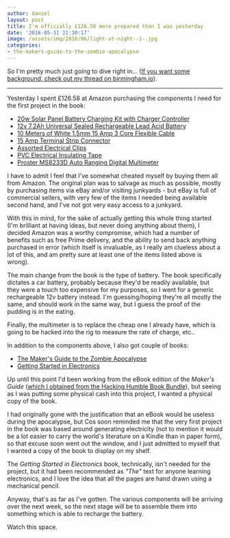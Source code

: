 ```yaml
---
author: daniel
layout: post
title: I'm officially £126.58 more prepared than I was yesterday
date: '2016-05-31 21:30:17'
image: /assets/img/2016/06/light-at-night--1-.jpg
categories:
- the-makers-guide-to-the-zombie-apocalypse
---
```


<p class="intro"><span class="dropcap">S</span>o I'm pretty much just going to dive right in... (<a href="https://talk.birmingham.io/t/what-im-doing-to-prepare-for-the-zombie-apocalypse/2568">If you want some background, check out my thread on birmingham.io</a>).</p>

-----------------

Yesterday I spent £126.58 at Amazon purchasing the components I need for the first project in the book:

- [20w Solar Panel Battery Charging Kit with Charger Controller](http://amzn.to/24ikEtF)
- [12v 7.2Ah Universal Sealed Rechargeable Lead Acid Battery](http://amzn.to/24ikTEO)
- [10 Meters of White 1.5mm 15 Amp 3 Core Flexible Cable](http://amzn.to/1TWXK9D)
- [15 Amp Terminal Strip Connector](http://amzn.to/1TWY8F3)
- [Assorted Electrical Clips](http://amzn.to/24ikUsm)
- [PVC Electrical Insulating Tape](http://amzn.to/1TWYFXv)
- [Proster MS8233D Auto Ranging Digital Multimeter](http://amzn.to/1TWYWty)

I have to admit I feel that I've somewhat cheated myself by buying them all from Amazon. The original plan was to salvage as much as possible, mostly by purchasing items via eBay and/or visiting junkyards - but eBay is full of commercial sellers, with very few of the items I needed being available second hand, and I've not got very easy access to a junkyard.

With this in mind, for the sake of actually getting this whole thing started (I'm brilliant at having ideas, but never doing anything about them), I decided Amazon was a worthy compromise, which had a number of benefits such as free Prime delivery, and the ability to send back anything purchased in error (which itself is invaluable, as I really am clueless about a lot of this, and am pretty sure at least one of the items listed above is wrong).

The main change from the book is the type of battery. The book specifically dictates a car battery, probably because they'd be readily available, but they were a touch too expensive for my purposes, so I went for a generic rechargeable 12v battery instead. I'm guessing/hoping they're all mostly the same, and should work in the same way, but I guess the proof of the pudding is in the eating.

Finally, the multimeter is to replace the cheap one I already have, which is going to be hacked into the rig to measure the rate of charge, etc..

In addition to the components above, I also got couple of books:

- [The Maker's Guide to the Zombie Apocalypse](http://amzn.to/1TWXOpT)
- [Getting Started in Electronics](http://amzn.to/24ikDFP)

Up until this point I'd been working from the eBook edition of the _Maker's Guide_ ([which I obtained from the Hacking Humble Book Bundle](https://talk.birmingham.io/t/humble-book-bundle-hacking-pay-what-you-want/2555)), but seeing as I was putting some physical cash into this project, I wanted a physical copy of the book.

I had originally gone with the justification that an eBook would be useless during the apocalypse, but Cos soon reminded me that the very first project in the book was based around generating electricity (not to mention it would be a lot easier to carry the world's literature on a Kindle than in paper form), so that excuse soon went out the window, and I just admitted to myself that I wanted a copy of the book to display on my shelf.

The _Getting Started in Electronics_ book, technically, isn't needed for the project, but it had been recommended as _"The"_ text for anyone learning electronics, and I love the idea that all the pages are hand drawn using a mechanical pencil.

Anyway, that's as far as I've gotten. The various components will be arriving over the next week, so the next stage will be to assemble them into something which is able to recharge the battery.

Watch this space.
